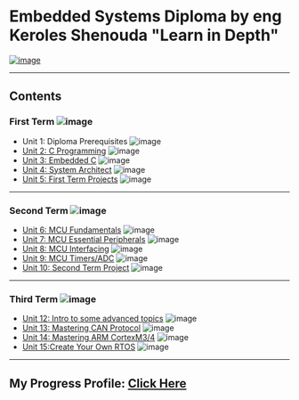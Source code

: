 # Embedded Systems Diploma by eng Keroles Shenouda "Learn in Depth"

[![image](https://drive.google.com/uc?export=view&id=1Bcpl5OGMCVsqHlF52MFKXuOHNEaKHi92)](https://www.learn-in-depth.com/online-diploma/mahameda.naby@gmail.com)

---

## Contents

### First Term ![image](https://progress-bar.dev/100/?title=Done)

- Unit 1: Diploma Prerequisites ![image](https://progress-bar.dev/100/?title=No_Assignments&color=bababa)
- [Unit 2: C Programming]() ![image](https://progress-bar.dev/100/)
- [Unit 3: Embedded C]() ![image](https://progress-bar.dev/100/)
- [Unit 4: System Architect]() ![image](https://progress-bar.dev/100/)
- [Unit 5: First Term Projects]() ![image](https://progress-bar.dev/100/)

---

### Second Term ![image](https://progress-bar.dev/100/?title=Done)

- [Unit 6: MCU Fundamentals]() ![image](https://progress-bar.dev/100/)
- [Unit 7: MCU Essential Peripherals]() ![image](https://progress-bar.dev/100/)
- [Unit 8: MCU Interfacing]() ![image](https://progress-bar.dev/100/)
- [Unit 9: MCU Timers/ADC]() ![image](https://progress-bar.dev/100/)
- [Unit 10: Second Term Project](https://github.com/Abnaby/EmbeddedSystemsDiploma/tree/main/Unit_10_SecondTermProject) ![image](https://progress-bar.dev/100/)


---

### Third Term ![image](https://progress-bar.dev/50/?title=In_2023&color=ff0000)

- [Unit 12: Intro to some advanced topics]() ![image](https://progress-bar.dev/0/)
- [Unit 13: Mastering CAN Protocol]() ![image](https://progress-bar.dev/0/)
- [Unit 14: Mastering ARM CortexM3/4](https://github.com/Abnaby/EmbeddedSystemsDiploma/tree/main/Unit_14) ![image](https://progress-bar.dev/100/)
- [Unit 15:Create Your Own RTOS](https://github.com/Abnaby/EmbeddedSystemsDiploma/tree/main/Unit_15_RTOS/MRTOS) ![image](https://progress-bar.dev/100/)

---
## My Progress Profile: [Click Here](https://www.learn-in-depth.com/online-diploma/mahameda.naby@gmail.com)
